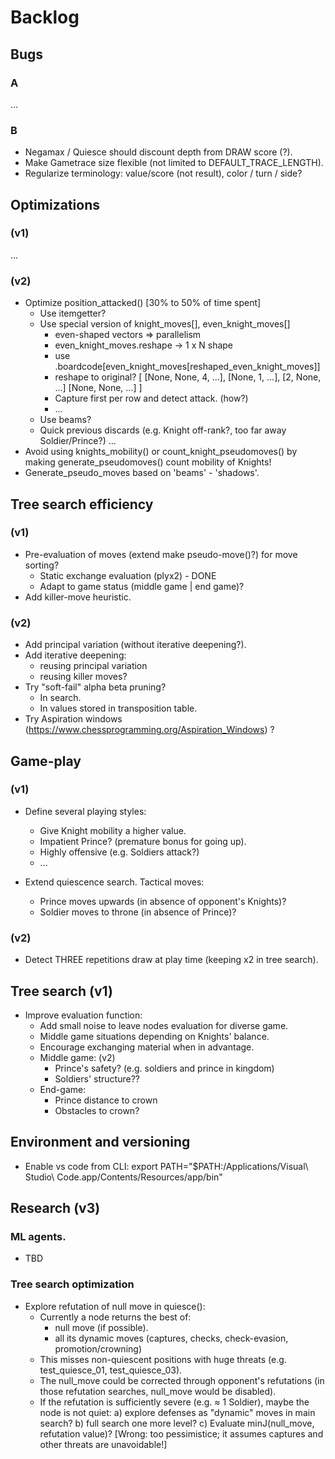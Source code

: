 # Backlog

## Bugs

### A
...


### B

- Negamax / Quiesce should discount depth from DRAW score (?).
- Make Gametrace size flexible (not limited to DEFAULT_TRACE_LENGTH).
- Regularize terminology: value/score (not result), color / turn / side?

## Optimizations

### (v1)
...

### (v2)
- Optimize position_attacked() [30% to 50% of time spent]
  - Use itemgetter?
  - Use special version of knight_moves[], even_knight_moves[]
    - even-shaped vectors => parallelism
    - even_knight_moves.reshape -> 1 x N shape
    - use .boardcode[even_knight_moves[reshaped_even_knight_moves]]
    - reshape to original?
      [
        [None, None, 4, ...],
        [None, 1, ...],
        [2, None, ...]
        [None, None, ...]
      ]
    - Capture first per row and detect attack. (how?)
    - ...
  - Use beams?
  - Quick previous discards (e.g. Knight off-rank?, too far away Soldier/Prince?)
  ...
- Avoid using knights_mobility() or count_knight_pseudomoves() by making generate_pseudomoves() count mobility of Knights!
- Generate_pseudo_moves based on 'beams' - 'shadows'.


## Tree search efficiency

### (v1)

- Pre-evaluation of moves (extend make pseudo-move()?) for move sorting?
  - Static exchange evaluation (plyx2) - DONE
  - Adapt to game status (middle game | end game)?
- Add killer-move heuristic.

### (v2)
- Add principal variation (without iterative deepening?).
- Add iterative deepening:
  - reusing principal variation
  - reusing killer moves?
- Try "soft-fail" alpha beta pruning?
  - In search.
  - In values stored in transposition table.
- Try Aspiration windows (https://www.chessprogramming.org/Aspiration_Windows) ?


## Game-play

### (v1)
- Define several playing styles:
  - Give Knight mobility a higher value.
  - Impatient Prince? (premature bonus for going up).
  - Highly offensive (e.g. Soldiers attack?)
  - ...
  
- Extend quiescence search. Tactical moves:
  - Prince moves upwards (in absence of opponent's Knights)?
  - Soldier moves to throne (in absence of Prince)?

### (v2)
- Detect THREE repetitions draw at play time (keeping x2 in tree search).

## Tree search (v1)

- Improve evaluation function:
  - Add small noise to leave nodes evaluation for diverse game.
  - Middle game situations depending on Knights' balance.
  - Encourage exchanging material when in advantage.
  - Middle game: (v2)
    - Prince's safety? (e.g. soldiers and prince in kingdom)
    - Soldiers' structure??
  - End-game:
    - Prince distance to crown
    - Obstacles to crown?

## Environment and versioning

- Enable vs code from CLI:
export PATH="$PATH:/Applications/Visual\ Studio\ Code.app/Contents/Resources/app/bin"






## Research (v3)

### ML agents.

- TBD

### Tree search optimization

- Explore refutation of null move in quiesce():
  - Currently a node returns the best of:
    - null move (if possible).
    - all its dynamic moves (captures, checks, check-evasion, promotion/crowning)
  - This misses non-quiescent positions with huge threats (e.g. test_quiesce_01, test_quiesce_03).
  - The null_move could be corrected through opponent's refutations (in those refutation searches, null_move would be disabled).
  - If the refutation is sufficiently severe (e.g. ≈ 1 Soldier), maybe the node is not quiet:
    a) explore defenses as "dynamic" moves in main search?
    b) full search one more level?
    c) Evaluate minJ(null_move, refutation value)? [Wrong: too pessimistice; it assumes captures and other threats are unavoidable!]
